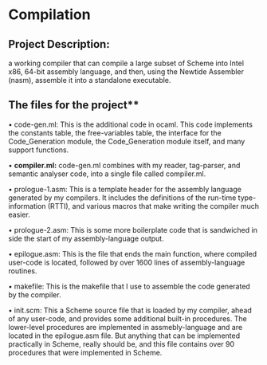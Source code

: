 # Compilation

## Project Description:

a working compiler that can compile a large subset of Scheme into Intel x86, 64-bit
assembly language, and then, using the Newtide Assembler (nasm), assemble it into a standalone
executable.


## The files for the project**

• code-gen.ml: This is the additional code in ocaml. This code implements
the constants table, the free-variables table, the interface for the Code_Generation module,
the Code_Generation module itself, and many support functions.

• **compiler.ml:** code-gen.ml combines with my reader, tag-parser, and semantic
analyser code, into a single file called compiler.ml.

• prologue-1.asm: This is a template header for the assembly language generated by my
compilers. It includes the definitions of the run-time type-information (RTTI), and various
macros that make writing the compiler much easier.

• prologue-2.asm: This is some more boilerplate code that is sandwiched in side the start of
my assembly-language output.

• epilogue.asm: This is the file that ends the main function, where compiled user-code is
located, followed by over 1600 lines of assembly-language routines.

• makefile: This is the makefile that I use to assemble the code generated by the compiler.

• init.scm: This a Scheme source file that is loaded by my compiler, ahead of any user-code,
and provides some additional built-in procedures. The lower-level procedures are implemented
in assmebly-language and are located in the epilogue.asm file. But anything that can be
implemented practically in Scheme, really should be, and this file contains over 90 procedures
that were implemented in Scheme.
